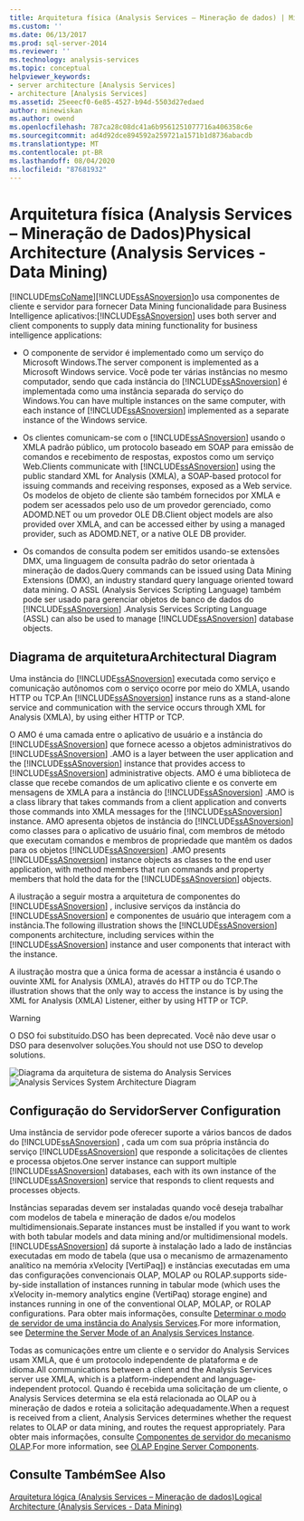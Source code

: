 ```yaml
---
title: Arquitetura física (Analysis Services – Mineração de dados) | Microsoft Docs
ms.custom: ''
ms.date: 06/13/2017
ms.prod: sql-server-2014
ms.reviewer: ''
ms.technology: analysis-services
ms.topic: conceptual
helpviewer_keywords:
- server architecture [Analysis Services]
- architecture [Analysis Services]
ms.assetid: 25eeecf0-6e85-4527-b94d-5503d27edaed
author: minewiskan
ms.author: owend
ms.openlocfilehash: 787ca28c08dc41a6b9561251077716a406358c6e
ms.sourcegitcommit: ad4d92dce894592a259721a1571b1d8736abacdb
ms.translationtype: MT
ms.contentlocale: pt-BR
ms.lasthandoff: 08/04/2020
ms.locfileid: "87681932"
---
```

# <a name="physical-architecture-analysis-services---data-mining"></a><span data-ttu-id="e26dd-102">Arquitetura física (Analysis Services – Mineração de Dados)</span><span class="sxs-lookup"><span data-stu-id="e26dd-102">Physical Architecture (Analysis Services - Data Mining)</span></span>
  [!INCLUDE[msCoName](../../includes/msconame-md.md)]<span data-ttu-id="e26dd-103">[!INCLUDE[ssASnoversion](../../includes/ssasnoversion-md.md)]o usa componentes de cliente e servidor para fornecer Data Mining funcionalidade para Business Intelligence aplicativos:</span><span class="sxs-lookup"><span data-stu-id="e26dd-103">[!INCLUDE[ssASnoversion](../../includes/ssasnoversion-md.md)] uses both server and client components to supply data mining functionality for business intelligence applications:</span></span>

-   <span data-ttu-id="e26dd-104">O componente de servidor é implementado como um serviço do Microsoft Windows.</span><span class="sxs-lookup"><span data-stu-id="e26dd-104">The server component is implemented as a Microsoft Windows service.</span></span> <span data-ttu-id="e26dd-105">Você pode ter várias instâncias no mesmo computador, sendo que cada instância do [!INCLUDE[ssASnoversion](../../includes/ssasnoversion-md.md)] é implementada como uma instância separada do serviço do Windows.</span><span class="sxs-lookup"><span data-stu-id="e26dd-105">You can have multiple instances on the same computer, with each instance of [!INCLUDE[ssASnoversion](../../includes/ssasnoversion-md.md)] implemented as a separate instance of the Windows service.</span></span>

-   <span data-ttu-id="e26dd-106">Os clientes comunicam-se com o [!INCLUDE[ssASnoversion](../../includes/ssasnoversion-md.md)] usando o XMLA padrão público, um protocolo baseado em SOAP para emissão de comandos e recebimento de respostas, expostos como um serviço Web.</span><span class="sxs-lookup"><span data-stu-id="e26dd-106">Clients communicate with [!INCLUDE[ssASnoversion](../../includes/ssasnoversion-md.md)] using the public standard XML for Analysis (XMLA), a SOAP-based protocol for issuing commands and receiving responses, exposed as a Web service.</span></span> <span data-ttu-id="e26dd-107">Os modelos de objeto de cliente são também fornecidos por XMLA e podem ser acessados pelo uso de um provedor gerenciado, como ADOMD.NET ou um provedor OLE DB.</span><span class="sxs-lookup"><span data-stu-id="e26dd-107">Client object models are also provided over XMLA, and can be accessed either by using a managed provider, such as ADOMD.NET, or a native OLE DB provider.</span></span>

-   <span data-ttu-id="e26dd-108">Os comandos de consulta podem ser emitidos usando-se extensões DMX, uma linguagem de consulta padrão do setor orientada à mineração de dados.</span><span class="sxs-lookup"><span data-stu-id="e26dd-108">Query commands can be issued using Data Mining Extensions (DMX), an industry standard query language oriented toward data mining.</span></span> <span data-ttu-id="e26dd-109">O ASSL (Analysis Services Scripting Language) também pode ser usado para gerenciar objetos de banco de dados do [!INCLUDE[ssASnoversion](../../includes/ssasnoversion-md.md)] .</span><span class="sxs-lookup"><span data-stu-id="e26dd-109">Analysis Services Scripting Language (ASSL) can also be used to manage [!INCLUDE[ssASnoversion](../../includes/ssasnoversion-md.md)] database objects.</span></span>

## <a name="architectural-diagram"></a><span data-ttu-id="e26dd-110">Diagrama de arquitetura</span><span class="sxs-lookup"><span data-stu-id="e26dd-110">Architectural Diagram</span></span>
 <span data-ttu-id="e26dd-111">Uma instância do [!INCLUDE[ssASnoversion](../../includes/ssasnoversion-md.md)] executada como serviço e comunicação autônomos com o serviço ocorre por meio do XMLA, usando HTTP ou TCP.</span><span class="sxs-lookup"><span data-stu-id="e26dd-111">An [!INCLUDE[ssASnoversion](../../includes/ssasnoversion-md.md)] instance runs as a stand-alone service and communication with the service occurs through XML for Analysis (XMLA), by using either HTTP or TCP.</span></span>

 <span data-ttu-id="e26dd-112">O AMO é uma camada entre o aplicativo de usuário e a instância do [!INCLUDE[ssASnoversion](../../includes/ssasnoversion-md.md)] que fornece acesso a objetos administrativos do [!INCLUDE[ssASnoversion](../../includes/ssasnoversion-md.md)] .</span><span class="sxs-lookup"><span data-stu-id="e26dd-112">AMO is a layer between the user application and the [!INCLUDE[ssASnoversion](../../includes/ssasnoversion-md.md)] instance that provides access to [!INCLUDE[ssASnoversion](../../includes/ssasnoversion-md.md)] administrative objects.</span></span> <span data-ttu-id="e26dd-113">AMO é uma biblioteca de classe que recebe comandos de um aplicativo cliente e os converte em mensagens de XMLA para a instância do [!INCLUDE[ssASnoversion](../../includes/ssasnoversion-md.md)] .</span><span class="sxs-lookup"><span data-stu-id="e26dd-113">AMO is a class library that takes commands from a client application and converts those commands into XMLA messages for the [!INCLUDE[ssASnoversion](../../includes/ssasnoversion-md.md)] instance.</span></span> <span data-ttu-id="e26dd-114">AMO apresenta objetos de instância do [!INCLUDE[ssASnoversion](../../includes/ssasnoversion-md.md)] como classes para o aplicativo de usuário final, com membros de método que executam comandos e membros de propriedade que mantêm os dados para os objetos [!INCLUDE[ssASnoversion](../../includes/ssasnoversion-md.md)] .</span><span class="sxs-lookup"><span data-stu-id="e26dd-114">AMO presents [!INCLUDE[ssASnoversion](../../includes/ssasnoversion-md.md)] instance objects as classes to the end user application, with method members that run commands and property members that hold the data for the [!INCLUDE[ssASnoversion](../../includes/ssasnoversion-md.md)] objects.</span></span>

 <span data-ttu-id="e26dd-115">A ilustração a seguir mostra a arquitetura de componentes do [!INCLUDE[ssASnoversion](../../includes/ssasnoversion-md.md)] , inclusive serviços da instância do [!INCLUDE[ssASnoversion](../../includes/ssasnoversion-md.md)] e componentes de usuário que interagem com a instância.</span><span class="sxs-lookup"><span data-stu-id="e26dd-115">The following illustration shows the [!INCLUDE[ssASnoversion](../../includes/ssasnoversion-md.md)] components architecture, including services within the [!INCLUDE[ssASnoversion](../../includes/ssasnoversion-md.md)] instance and user components that interact with the instance.</span></span>

 <span data-ttu-id="e26dd-116">A ilustração mostra que a única forma de acessar a instância é usando o ouvinte XML for Analysis (XMLA), através do HTTP ou do TCP.</span><span class="sxs-lookup"><span data-stu-id="e26dd-116">The illustration shows that the only way to access the instance is by using the XML for Analysis (XMLA) Listener, either by using HTTP or TCP.</span></span>

> [!WARNING]
>  <span data-ttu-id="e26dd-117">O DSO foi substituído.</span><span class="sxs-lookup"><span data-stu-id="e26dd-117">DSO has been deprecated.</span></span> <span data-ttu-id="e26dd-118">Você não deve usar o DSO para desenvolver soluções.</span><span class="sxs-lookup"><span data-stu-id="e26dd-118">You should not use DSO to develop solutions.</span></span>

 <span data-ttu-id="e26dd-119">![Diagrama da arquitetura de sistema do Analysis Services](../dev-guide/media/analysisservicessystemarchitecture.gif "Diagrama da arquitetura de sistema do Analysis Services")</span><span class="sxs-lookup"><span data-stu-id="e26dd-119">![Analysis Services System Architecture Diagram](../dev-guide/media/analysisservicessystemarchitecture.gif "Analysis Services System Architecture Diagram")</span></span>

## <a name="server-configuration"></a><span data-ttu-id="e26dd-120">Configuração do Servidor</span><span class="sxs-lookup"><span data-stu-id="e26dd-120">Server Configuration</span></span>
 <span data-ttu-id="e26dd-121">Uma instância de servidor pode oferecer suporte a vários bancos de dados do [!INCLUDE[ssASnoversion](../../includes/ssasnoversion-md.md)] , cada um com sua própria instância do serviço [!INCLUDE[ssASnoversion](../../includes/ssasnoversion-md.md)] que responde a solicitações de clientes e processa objetos.</span><span class="sxs-lookup"><span data-stu-id="e26dd-121">One server instance can support multiple [!INCLUDE[ssASnoversion](../../includes/ssasnoversion-md.md)] databases, each with its own instance of the [!INCLUDE[ssASnoversion](../../includes/ssasnoversion-md.md)] service that responds to client requests and processes objects.</span></span>

 <span data-ttu-id="e26dd-122">Instâncias separadas devem ser instaladas quando você deseja trabalhar com modelos de tabela e mineração de dados e/ou modelos multidimensionais.</span><span class="sxs-lookup"><span data-stu-id="e26dd-122">Separate instances must be installed if you want to work with both tabular models and data mining and/or multidimensional models.</span></span> [!INCLUDE[ssASnoversion](../../includes/ssasnoversion-md.md)] <span data-ttu-id="e26dd-123">dá suporte à instalação lado a lado de instâncias executadas em modo de tabela (que usa o mecanismo de armazenamento analítico na memória xVelocity [VertiPaq]) e instâncias executadas em uma das configurações convencionais OLAP, MOLAP ou ROLAP.</span><span class="sxs-lookup"><span data-stu-id="e26dd-123">supports side-by-side installation of instances running in tabular mode (which uses the xVelocity in-memory analytics engine (VertiPaq) storage engine) and instances running in one of the conventional OLAP, MOLAP, or ROLAP configurations.</span></span> <span data-ttu-id="e26dd-124">Para obter mais informações, consulte [Determinar o modo de servidor de uma instância do Analysis Services](../instances/determine-the-server-mode-of-an-analysis-services-instance.md).</span><span class="sxs-lookup"><span data-stu-id="e26dd-124">For more information, see [Determine the Server Mode of an Analysis Services Instance](../instances/determine-the-server-mode-of-an-analysis-services-instance.md).</span></span>

 <span data-ttu-id="e26dd-125">Todas as comunicações entre um cliente e o servidor do Analysis Services usam XMLA, que é um protocolo independente de plataforma e de idioma.</span><span class="sxs-lookup"><span data-stu-id="e26dd-125">All communications between a client and the Analysis Services server use XMLA, which is a platform-independent and language-independent protocol.</span></span> <span data-ttu-id="e26dd-126">Quando é recebida uma solicitação de um cliente, o Analysis Services determina se ela está relacionada ao OLAP ou à mineração de dados e roteia a solicitação adequadamente.</span><span class="sxs-lookup"><span data-stu-id="e26dd-126">When a request is received from a client, Analysis Services determines whether the request relates to OLAP or data mining, and routes the request appropriately.</span></span> <span data-ttu-id="e26dd-127">Para obter mais informações, consulte [Componentes de servidor do mecanismo OLAP](../multidimensional-models/olap-physical/olap-engine-server-components.md).</span><span class="sxs-lookup"><span data-stu-id="e26dd-127">For more information, see [OLAP Engine Server Components](../multidimensional-models/olap-physical/olap-engine-server-components.md).</span></span>

## <a name="see-also"></a><span data-ttu-id="e26dd-128">Consulte Também</span><span class="sxs-lookup"><span data-stu-id="e26dd-128">See Also</span></span>
 [<span data-ttu-id="e26dd-129">Arquitetura lógica &#40;Analysis Services – Mineração de dados&#41;</span><span class="sxs-lookup"><span data-stu-id="e26dd-129">Logical Architecture &#40;Analysis Services - Data Mining&#41;</span></span>](logical-architecture-analysis-services-data-mining.md)


